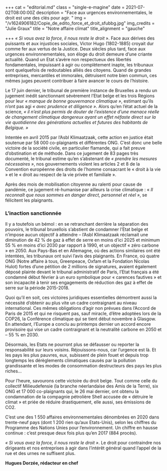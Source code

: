 +++
cat = "editorial.md"
class = "single-e-magine"
date = 2021-07-02T08:00:00Z
description = "Face aux urgences environnementales, le droit est une des clés pour agir. "
img = "/v1624906182/Copie_de_edito_force_et_droit_sfubbg.jpg"
img_credits = "Julie Graux"
title = "Notre affaire climat"
title_alignment = "gauche"

+++
_« Si vous avez la force, il nous reste le droit_ ». Face aux dérives des puissants et aux injustices sociales, Victor Hugo (1802-1885) croyait dur comme fer aux vertus de la Justice. Deux siècles plus tard, face aux urgences environnementales, son éloge du droit demeure d’une criante actualité. Quand un Etat s’avère non respectueux des libertés fondamentales, impuissant à agir ou complètement inapte, les tribunaux sont quelquefois de redoutables alliés des citoyens. Quand de grandes entreprises, mercantiles et immorales, détruisent notre bien commun, ces mêmes juges peuvent contribuer à faire avancer le cours de l’histoire.

Le 17 juin dernier, le tribunal de première instance de Bruxelles a rendu un jugement inédit sanctionnant sévèrement l’Etat belge et les trois Régions pour leur _« manque de bonne gouvernance climatique »_, estimant qu’ils n’ont pas agi _« avec prudence et diligence »_. Alors qu’en l’état actuel de la science, _« il n’est plus permis de douter de l’existence d’une menace réelle de changement climatique dangereux ayant un effet néfaste direct sur la vie quotidienne des générations actuelles et futures des habitants de Belgique. »_

Intentée en avril 2015 par l’Asbl Klimaatzaak, cette action en justice était soutenue par 58 000 co-plaignants et différentes ONG. C’est donc une belle victoire de la société civile, en particulier flamande, qui a fait preuve d’obstination et de méthode. Dans ce jugement de 83 pages très documenté, le tribunal estime qu’en s’abstenant de _« prendre les mesures nécessaires »_, nos gouvernements violent les articles 2 et 8 de la Convention européenne des droits de l’homme consacrant le « droit à la vie » et le « droit au respect de la vie privée et familiale ».

Après des mois de mobilisation citoyenne au ralenti pour cause de pandémie, ce jugement ré-humanise par ailleurs la crise climatique : « _Il reconnaît que nous sommes en danger direct, personnel et réel »_, se félicitent les plaignants.

### L’inaction sanctionnée

Il y a toutefois un bémol : en se retranchant derrière la séparation des pouvoirs, le tribunal bruxellois s’abstient de condamner l’Etat belge et n’impose aucun objectif à atteindre – l’Asbl Klimaatzaak réclamait une diminution de 42 % de gaz à effet de serre en moins d’ici 2025 et minimum 55 % en moins d’ici 2030 par rapport à 1990, et un objectif « zéro carbone » en 2050. Aux Pays-Bas et en Allemagne, où des actions similaires ont été intentées, les tribunaux ont suivi l’avis des plaignants. En France, où quatre ONG (Notre affaire à tous, Greenpeace, Oxfam et la Fondation Nicolas Hulot) fortes d’une pétition de 2 millions de signatures, avaient également déposé plainte devant le tribunal administratif de Paris, l’Etat français a été condamné début février à un euro symbolique pour « carences fautives » et son incapacité à tenir ses engagements de réduction des gaz à effet de serre sur la période 2015-2018.

Quoi qu’il en soit, ces victoires juridiques essentielles démontrent aussi la nécessité d’obtenir au plus vite un cadre contraignant au niveau international. Ces mêmes obligations d’agir non prévues dans l’Accord de Paris de 2015 et qui ne risquent pas, sauf miracle, d’être adoptées lors de la COP26, la Conférence climatique qui se tient début novembre à Glasgow. En attendant, l’Europe a conclu au printemps dernier un accord encore provisoire qui vise un cadre contraignant et la neutralité carbone en 2050 et – 55 % en 2030.

Désormais, les Etats ne pourront plus se défausser ou reporter la responsabilité sur leurs voisins. Réjouissons-nous, car l’urgence est là. Et les pays les plus pauvres, eux, subissent de plein fouet et depuis trop longtemps les dérèglements climatiques causés par la pollution grandissante et les modes de consommation destructeurs des pays les plus riches...

Pour l’heure, savourons cette victoire du droit belge. Tout comme celle du collectif Milieudefensie (la branche néerlandaise des Amis de la Terre), six ONG et 17 000 co-plaignants qui, le 26 mai dernier, ont obtenu la condamnation de la compagnie pétrolière Shell accusée de « détruire le climat » et priée de réduire drastiquement, elle aussi, ses émissions de CO2.

C’est une des 1 550 affaires environnementales dénombrées en 2020 dans trente-neuf pays (dont 1 200 rien qu’aux Etats-Unis), selon les chiffres du Programme des Nations Unies pour l’environnement. Un chiffre en hausse continue : c’est presque deux fois plus qu’en 2017 (884 procès).

_« Si vous avez la force, il nous reste le droit »_. Le droit pour contraindre nos dirigeants et nos entreprises à agir dans l’intérêt général quand l’appel de la rue et des urnes ne suffisent plus.

**Hugues Dorzée, rédacteur en chef**